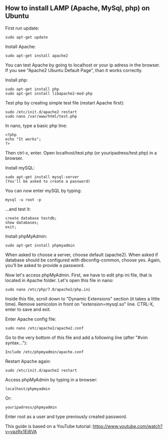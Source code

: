 ## How to install LAMP (Apache, MySql, php) on Ubuntu

First run update:	

	sudo apt-get update

Install Apache:

	sudo apt-get install apache2

You can test Apache by going to localhost or your ip adress in the browser. If you see "Apache2 Ubuntu Default Page", than it works correctly.

Install php:

	sudo apt-get install php
	sudo apt-get install libapache2-mod-php

Test php by creating simple test file (restart Apache first):

	sudo /etc/init.d/apache2 restart
	sudo nano /var/www/html/test.php

In nano, type a basic php line:

	<?php 
	echo "It works"; 
	?>

Then ctrl-x, enter. Open localhost/test.php (or youripadress/test.php) in a browser.

Install mySQL:

	sudo apt-get install mysql-server
	(You'll be asked to create a password)

You can now enter mySQL by typing:

	mysql -u root -p

...and test it:

	create database testdb;
	show databases;
	exit;

Install phpMyAdmin:

	sudo apt-get install phpmyadmin

When asked to choose a server, choose default (apache2).
When asked if database should be configured with dbconfig-common, choose yes.
Again, you'll be asked to provide a password.

Now let's access phpMyAdmin. First, we have to edit php ini file, that is located in Apache folder. Let's open this file in nano:

	sudo nano /etc/php/7.0/apache2/php.ini

Inside this file, scroll down to "Dynamic Extensions" section (it takes a little time).
Remove semicolon in front on "extension=mysql.so" line. CTRL-X, enter to save and exit.

Enter Apache config file:

	sudo nano /etc/apache2/apache2.conf

Go to the very bottom of this file and add a following line (after "#vim syntax..."):

	Include /etc/phpmyadmin/apache.conf

Restart Apache again:

	sudo /etc/init.d/apache2 restart

Access phpMyAdmin by typing in a browser:

	localhost/phpmyadmin

Or:

	youripadress/phpmyadmin

Enter root as a user and type previously created password.

This guide is based on a YouTube tutorial: 
https://www.youtube.com/watch?v=vazRx1Ei8VA

	








	
